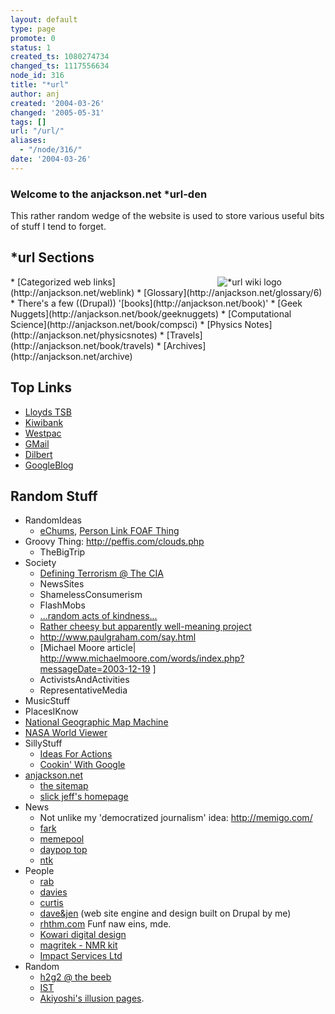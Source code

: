 ```yaml
---
layout: default
type: page
promote: 0
status: 1
created_ts: 1080274734
changed_ts: 1117556634
node_id: 316
title: "*url"
author: anj
created: '2004-03-26'
changed: '2005-05-31'
tags: []
url: "/url/"
aliases:
  - "/node/316/"
date: '2004-03-26'
---
```

### Welcome to the anjackson.net *url-den
This rather random wedge of the website is used to store various useful bits of stuff I tend to forget. 
<!--break-->

## *url Sections
<img src="/themes/anjackson.net/url-logo.png" alt="*url wiki logo" align="right" style="margin-right: 5em; float: right;"/>
* [Categorized web links](http://anjackson.net/weblink)
* [Glossary](http://anjackson.net/glossary/6)
* There's a few ((Drupal)) '[books](http://anjackson.net/book)'
    * [Geek Nuggets](http://anjackson.net/book/geeknuggets)
    * [Computational Science](http://anjackson.net/book/compsci)
    * [Physics Notes](http://anjackson.net/physicsnotes)
    * [Travels](http://anjackson.net/book/travels)
* [Archives](http://anjackson.net/archive)

## Top Links
* [Lloyds TSB](http://www.lloydstsb.co.uk/)
* [Kiwibank](http://www.kiwibank.co.nz/)
* [Westpac](http://www.westpac.co.nz/)
* [GMail](https://gmail.google.com/)
* [Dilbert](http://www.dilbert.com/)
* [GoogleBlog](http://www.google.com/googleblog/)

## Random Stuff
* RandomIdeas
    * [eChums](http://www.echums.net/), [Person Link FOAF Thing](http://beta.plink.org/)
* Groovy Thing: <http://peffis.com/clouds.php>
    * TheBigTrip
* Society
    * [Defining Terrorism @ The CIA](http://www.cia.gov/terrorism/faqs.html)
    * NewsSites
    * ShamelessConsumerism
    * FlashMobs
    * [...random acts of kindness...](http://www.joinme.info)
    * [Rather cheesy but apparently well-meaning project](http://www.standforlove.com/)
    * <http://www.paulgraham.com/say.html>
    * [Michael Moore article| <http://www.michaelmoore.com/words/index.php?messageDate=2003-12-19> ]
    * ActivistsAndActivities
    * RepresentativeMedia
* MusicStuff
* PlacesIKnow
* [National Geographic Map Machine](http://plasma.nationalgeographic.com/mapmachine/)
* [NASA World Viewer](http://learn.arc.nasa.gov/worldwind/)
* SillyStuff
    * [Ideas For Actions](http://www.tenbyten.net/actions.html)
    * [Cookin' With Google](http://www.researchbuzz.org/archives/001404.shtml)
* [anjackson.net](http://anjackson.net)
    * [the sitemap](http://all.anjackson.net/)
    * [slick jeff's homepage](http://anjackson.net/url/sj/)
* News
    * Not unlike my 'democratized journalism' idea: <http://memigo.com/>
    * [fark](http://www.fark.com/)
    * [memepool](http://www.memepool.com/)
    * [daypop top](http://www.daypop.com/top/)
    * [ntk](http://www.ntk.net/)
* People
    * [rab](http://www.rab.org.uk/)
    * [davies](http://www.grahamdavies.org/)
    * [curtis](http://www.gailcurtis.co.uk/)
    * [dave&jen](http://www.daveandjen.co.uk) (web site engine and design built on Drupal by me)
    * [rhthm.com](http://www.rhthm.com/) Funf naw eins, mde.
    * [Kowari digital design](http://www.kowaridesign.com/)
    * [magritek - NMR kit](http://www.magritek.com/)
    * [Impact Services Ltd](http://www.impactservicesltd.com/)
* Random
    * [h2g2 @ the beeb](http://www.bbc.co.uk/radio4/hitchhikers/)
    * [IST](http://www.cordis.lu/ist/)
    * [Akiyoshi's illusion pages](http://www.ritsumei.ac.jp/~akitaoka/index-e.html).
